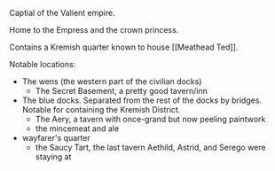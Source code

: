 Captial of the Valient empire.

Home to the Empress and the crown princess.

Contains a Kremish quarter known to house [[Meathead Ted]].


Notable locations:
- The wens (the western part of the civilian docks)
	- The Secret Basement, a pretty good tavern/inn
- The blue docks. Separated from the rest of the docks by bridges. Notable for containing the Kremish District.
	- The Aery, a tavern with once-grand but now peeling paintwork
	- the mincemeat and ale 
- wayfarer's quarter
	- the Saucy Tart, the last tavern Aethild, Astrid, and Serego were staying at